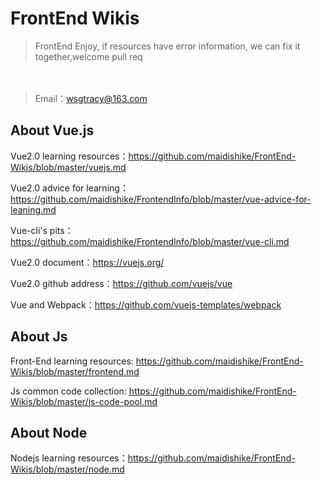 # FrontEnd Wikis
> FrontEnd Enjoy, if resources have error information, we can fix it together,welcome pull req

　
> Email：wsgtracy@163.com

## About Vue.js

Vue2.0 learning resources：https://github.com/maidishike/FrontEnd-Wikis/blob/master/vuejs.md

Vue2.0 advice for learning：https://github.com/maidishike/FrontendInfo/blob/master/vue-advice-for-leaning.md

Vue-cli's pits：https://github.com/maidishike/FrontendInfo/blob/master/vue-cli.md

Vue2.0 document：https://vuejs.org/

Vue2.0 github address：https://github.com/vuejs/vue

Vue and Webpack：https://github.com/vuejs-templates/webpack

## About Js

Front-End learning resources: https://github.com/maidishike/FrontEnd-Wikis/blob/master/frontend.md

Js common code collection: https://github.com/maidishike/FrontEnd-Wikis/blob/master/js-code-pool.md

## About Node

Nodejs learning resources：https://github.com/maidishike/FrontEnd-Wikis/blob/master/node.md
